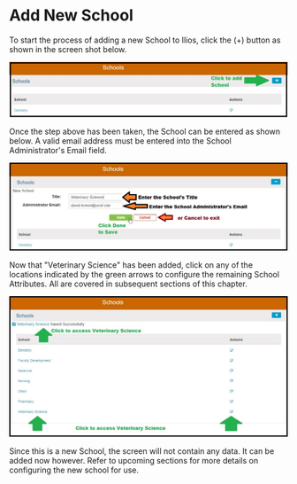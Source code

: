 # Add New School

To start the process of adding a new School to Ilios, click the \(+\) button as shown in the screen shot below.

![](../.gitbook/assets/add_school.jpg)

Once the step above has been taken, the School can be entered as shown below. A valid email address must be entered into the School Administrator's Email field. 

![](../.gitbook/assets/add_school_2.jpg)

Now that "Veterinary Science" has been added, click on any of the locations indicated by the green arrows to configure the remaining School Attributes. All are covered in subsequent sections of this chapter.

![](../.gitbook/assets/add_school_3.jpg)

Since this is a new School, the screen will not contain any data. It can be added now however. Refer to upcoming sections for more details on configuring the new school for use.

